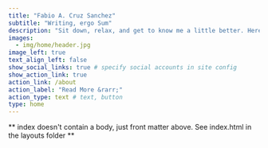 ```yaml
---
title: "Fabio A. Cruz Sanchez"
subtitle: "Writing, ergo Sum"
description: "Sit down, relax, and get to know me a little better. Here I put some random thougths that if I don't put, certainly I will forget it."
images:
  - img/home/header.jpg
image_left: true
text_align_left: false
show_social_links: true # specify social accounts in site config
show_action_link: true
action_link: /about
action_label: "Read More &rarr;"
action_type: text # text, button
type: home
---
```


** index doesn't contain a body, just front matter above.
See index.html in the layouts folder **
